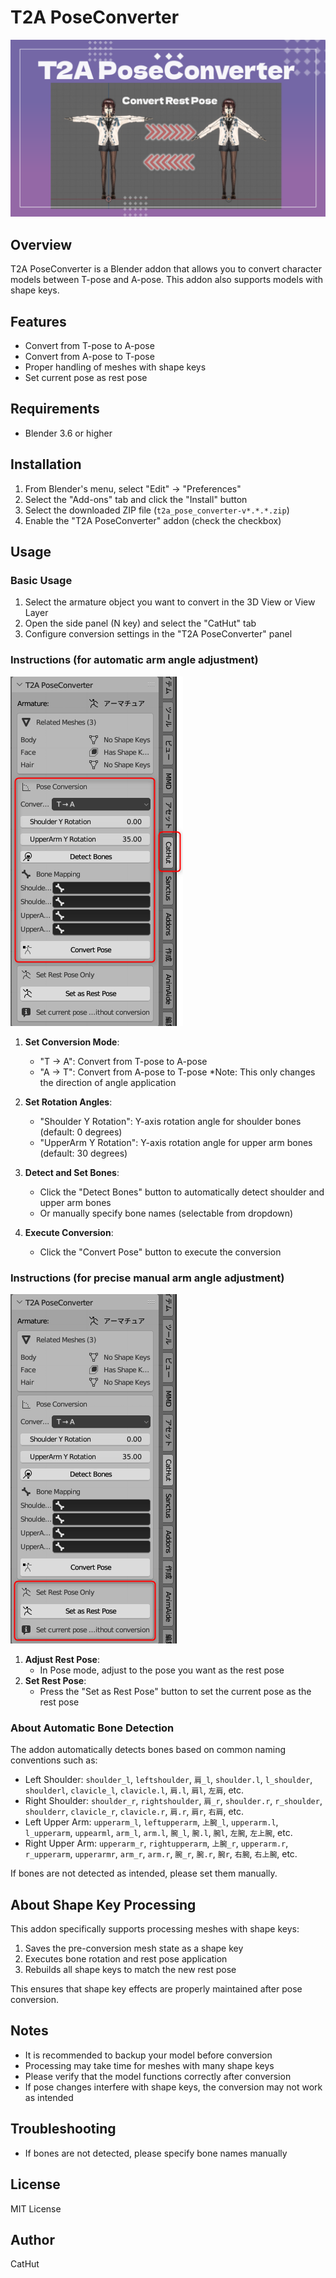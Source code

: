 # T2A PoseConverter

![main](doc/T2A.png)

## Overview
T2A PoseConverter is a Blender addon that allows you to convert character models between T-pose and A-pose. This addon also supports models with shape keys.

## Features
- Convert from T-pose to A-pose
- Convert from A-pose to T-pose
- Proper handling of meshes with shape keys
- Set current pose as rest pose

## Requirements
- Blender 3.6 or higher

## Installation
1. From Blender's menu, select "Edit" → "Preferences"
2. Select the "Add-ons" tab and click the "Install" button
3. Select the downloaded ZIP file (`t2a_pose_converter-v*.*.*.zip`)
4. Enable the "T2A PoseConverter" addon (check the checkbox)

## Usage

### Basic Usage
1. Select the armature object you want to convert in the 3D View or View Layer
2. Open the side panel (N key) and select the "CatHut" tab
3. Configure conversion settings in the "T2A PoseConverter" panel

### Instructions (for automatic arm angle adjustment)
![how to 01](doc/01.png)
1. **Set Conversion Mode**:
   - "T → A": Convert from T-pose to A-pose
   - "A → T": Convert from A-pose to T-pose *Note: This only changes the direction of angle application

2. **Set Rotation Angles**:
   - "Shoulder Y Rotation": Y-axis rotation angle for shoulder bones (default: 0 degrees)
   - "UpperArm Y Rotation": Y-axis rotation angle for upper arm bones (default: 30 degrees)

3. **Detect and Set Bones**:
   - Click the "Detect Bones" button to automatically detect shoulder and upper arm bones
   - Or manually specify bone names (selectable from dropdown)

4. **Execute Conversion**:
   - Click the "Convert Pose" button to execute the conversion

### Instructions (for precise manual arm angle adjustment)
![how to 02](doc/02.png)
1. **Adjust Rest Pose**:
   - In Pose mode, adjust to the pose you want as the rest pose
2. **Set Rest Pose**:
   - Press the "Set as Rest Pose" button to set the current pose as the rest pose

### About Automatic Bone Detection
The addon automatically detects bones based on common naming conventions such as:
- Left Shoulder: `shoulder_l`, `leftshoulder`, `肩_l`, `shoulder.l`, `l_shoulder`, `shoulderl`, `clavicle_l`, `clavicle.l`, `肩.l`, `肩l`, `左肩`, etc.
- Right Shoulder: `shoulder_r`, `rightshoulder`, `肩_r`, `shoulder.r`, `r_shoulder`, `shoulderr`, `clavicle_r`, `clavicle.r`, `肩.r`, `肩r`, `右肩`, etc.
- Left Upper Arm: `upperarm_l`, `leftupperarm`, `上腕_l`, `upperarm.l`, `l_upperarm`, `uppearml`, `arm_l`, `arm.l`, `腕_l`, `腕.l`, `腕l`, `左腕`, `左上腕`, etc.
- Right Upper Arm: `upperarm_r`, `rightupperarm`, `上腕_r`, `upperarm.r`, `r_upperarm`, `upperarmr`, `arm_r`, `arm.r`, `腕_r`, `腕.r`, `腕r`, `右腕`, `右上腕`, etc.

If bones are not detected as intended, please set them manually.

## About Shape Key Processing
This addon specifically supports processing meshes with shape keys:
1. Saves the pre-conversion mesh state as a shape key
2. Executes bone rotation and rest pose application
3. Rebuilds all shape keys to match the new rest pose

This ensures that shape key effects are properly maintained after pose conversion.

## Notes
- It is recommended to backup your model before conversion
- Processing may take time for meshes with many shape keys
- Please verify that the model functions correctly after conversion
- If pose changes interfere with shape keys, the conversion may not work as intended

## Troubleshooting
- If bones are not detected, please specify bone names manually

## License
MIT License

## Author
CatHut